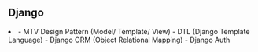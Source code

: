 ## Django <br>

<li>
- MTV Design Pattern (Model/ Template/ View)
- DTL (Django Template Language)
- Django ORM (Object Relational Mapping)
- Django Auth

</li>
